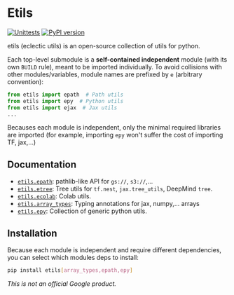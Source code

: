 # Etils

[![Unittests](https://github.com/google/etils/actions/workflows/pytest.yml/badge.svg)](https://github.com/google/etils/actions/workflows/pytest.yml)
[![PyPI version](https://badge.fury.io/py/etils.svg)](https://badge.fury.io/py/etils)

etils (eclectic utils) is an open-source collection of utils for python.

Each top-level submodule is a **self-contained independent** module (with its
own `BUILD` rule), meant to be imported individually. To avoid collisions with
other modules/variables, module names are prefixed by `e` (arbitrary convention):

```python
from etils import epath  # Path utils
from etils import epy  # Python utils
from etils import ejax  # Jax utils
...
```

Becauses each module is independent, only the minimal required libraries are
imported (for example, importing `epy` won't suffer the cost of importing TF,
jax,...)

## Documentation

* [`etils.epath`](https://github.com/google/etils/tree/main/etils/epath): pathlib-like API for `gs://`, `s3://`,...
* [`etils.etree`](https://github.com/google/etils/tree/main/etils/etree): Tree utils for `tf.nest`, `jax.tree_utils`, DeepMind `tree`.
* [`etils.ecolab`](https://github.com/google/etils/tree/main/etils/ecolab): Colab utils.
* [`etils.array_types`](https://github.com/google/etils/tree/main/etils/array_types): Typing annotations for jax, numpy,... arrays
* [`etils.epy`](https://github.com/google/etils/tree/main/etils/epy): Collection of generic python utils.

## Installation

Because each module is independent and require different dependencies, you
can select which modules deps to install:

```sh
pip install etils[array_types,epath,epy]
```

*This is not an official Google product.*
